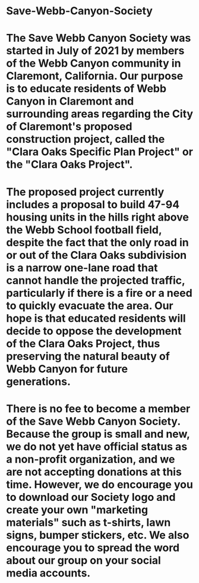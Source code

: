 # Save-Webb-Canyon-Society

# The Save Webb Canyon Society was started in July of 2021 by members of the Webb Canyon community in Claremont, California.  Our purpose is to educate residents of Webb Canyon in Claremont and surrounding areas regarding the City of Claremont's proposed construction project, called the "Clara Oaks Specific Plan Project" or the "Clara Oaks Project".  
# The proposed project currently includes a proposal to build 47-94 housing units in the hills right above the Webb School football field, despite the fact that the only road in or out of the Clara Oaks subdivision is a narrow one-lane road that cannot handle the projected traffic, particularly if there is a fire or a need to quickly evacuate the area.  Our hope is that educated residents will decide to oppose the development of the Clara Oaks Project, thus preserving the natural beauty of Webb Canyon for future generations. 
# There is no fee to become a member of the Save Webb Canyon Society.  Because the group is small and new, we do not yet have official status as a non-profit organization, and we are not accepting donations at this time.  However, we do encourage you to download our Society logo and create your own "marketing materials" such as t-shirts, lawn signs, bumper stickers, etc.  We also encourage you to spread the word about our group on your social media accounts.

